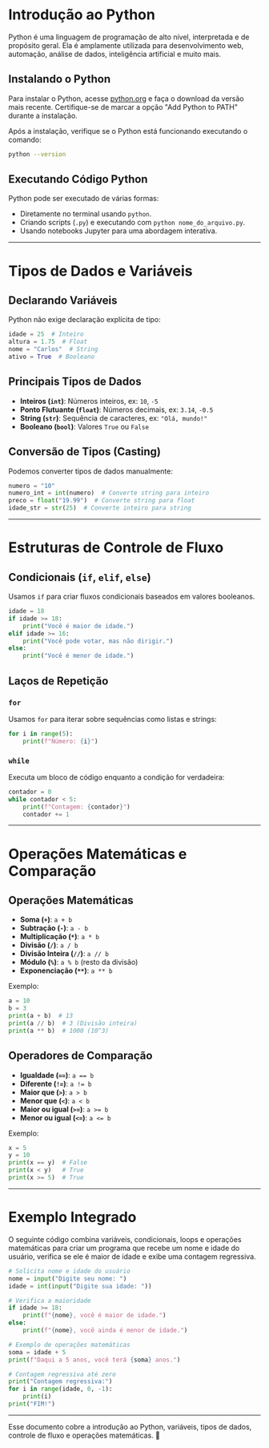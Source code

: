 # Introdução ao Python

Python é uma linguagem de programação de alto nível, interpretada e de propósito geral. Ela é amplamente utilizada para desenvolvimento web, automação, análise de dados, inteligência artificial e muito mais.

## Instalando o Python
Para instalar o Python, acesse [python.org](https://www.python.org/) e faça o download da versão mais recente. Certifique-se de marcar a opção "Add Python to PATH" durante a instalação.

Após a instalação, verifique se o Python está funcionando executando o comando:
```sh
python --version
```

## Executando Código Python
Python pode ser executado de várias formas:
- Diretamente no terminal usando `python`.
- Criando scripts (`.py`) e executando com `python nome_do_arquivo.py`.
- Usando notebooks Jupyter para uma abordagem interativa.

---

# Tipos de Dados e Variáveis

## Declarando Variáveis
Python não exige declaração explícita de tipo:
```python
idade = 25  # Inteiro
altura = 1.75  # Float
nome = "Carlos"  # String
ativo = True  # Booleano
```

## Principais Tipos de Dados
- **Inteiros (`int`)**: Números inteiros, ex: `10`, `-5`
- **Ponto Flutuante (`float`)**: Números decimais, ex: `3.14`, `-0.5`
- **String (`str`)**: Sequência de caracteres, ex: `"Olá, mundo!"`
- **Booleano (`bool`)**: Valores `True` ou `False`

## Conversão de Tipos (Casting)
Podemos converter tipos de dados manualmente:
```python
numero = "10"
numero_int = int(numero)  # Converte string para inteiro
preco = float("19.99")  # Converte string para float
idade_str = str(25)  # Converte inteiro para string
```

---

# Estruturas de Controle de Fluxo

## Condicionais (`if`, `elif`, `else`)
Usamos `if` para criar fluxos condicionais baseados em valores booleanos.
```python
idade = 18
if idade >= 18:
    print("Você é maior de idade.")
elif idade >= 16:
    print("Você pode votar, mas não dirigir.")
else:
    print("Você é menor de idade.")
```

## Laços de Repetição

### `for`
Usamos `for` para iterar sobre sequências como listas e strings:
```python
for i in range(5):
    print(f"Número: {i}")
```

### `while`
Executa um bloco de código enquanto a condição for verdadeira:
```python
contador = 0
while contador < 5:
    print(f"Contagem: {contador}")
    contador += 1
```

---

# Operações Matemáticas e Comparação

## Operações Matemáticas
- **Soma (`+`)**: `a + b`
- **Subtração (`-`)**: `a - b`
- **Multiplicação (`*`)**: `a * b`
- **Divisão (`/`)**: `a / b`
- **Divisão Inteira (`//`)**: `a // b`
- **Módulo (`%`)**: `a % b` (resto da divisão)
- **Exponenciação (`**`)**: `a ** b`

Exemplo:
```python
a = 10
b = 3
print(a + b)  # 13
print(a // b)  # 3 (Divisão inteira)
print(a ** b)  # 1000 (10^3)
```

## Operadores de Comparação
- **Igualdade (`==`)**: `a == b`
- **Diferente (`!=`)**: `a != b`
- **Maior que (`>`)**: `a > b`
- **Menor que (`<`)**: `a < b`
- **Maior ou igual (`>=`)**: `a >= b`
- **Menor ou igual (`<=`)**: `a <= b`

Exemplo:
```python
x = 5
y = 10
print(x == y)  # False
print(x < y)   # True
print(x >= 5)  # True
```

---

# Exemplo Integrado

O seguinte código combina variáveis, condicionais, loops e operações matemáticas para criar um programa que recebe um nome e idade do usuário, verifica se ele é maior de idade e exibe uma contagem regressiva.

```python
# Solicita nome e idade do usuário
nome = input("Digite seu nome: ")
idade = int(input("Digite sua idade: "))

# Verifica a maioridade
if idade >= 18:
    print(f"{nome}, você é maior de idade.")
else:
    print(f"{nome}, você ainda é menor de idade.")

# Exemplo de operações matemáticas
soma = idade + 5
print(f"Daqui a 5 anos, você terá {soma} anos.")

# Contagem regressiva até zero
print("Contagem regressiva:")
for i in range(idade, 0, -1):
    print(i)
print("FIM!")
```

---
Esse documento cobre a introdução ao Python, variáveis, tipos de dados, controle de fluxo e operações matemáticas. 🚀